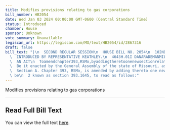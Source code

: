 ```yaml
---
title: Modifies provisions relating to gas corporations
bill_number: HB2054
date: Wed Jan 03 2024 00:00:00 GMT-0600 (Central Standard Time)
status: Introduced
chamber: House
sponsor: Unknown
vote_summary: Unavailable
legiscan_url: https://legiscan.com/MO/text/HB2054/id/2867316
draft: false
bill_text: "|\n  SECOND REGULAR SESSION\n  HOUSE BILL NO. 2054\n  102ND GENERAL ASSEMBLY\n\
  \  INTRODUCED BY REPRESENTATIVE KEATHLEY.\n  4643H.01I DANARADEMANMILLER,ChiefClerk\n\
  \  AN ACT\n  Toamendchapter393,RSMo,byaddingtheretoonenewsectionrelatingtogascorporations.\n\
  \  Be it enacted by the General Assembly of the state of Missouri, as follows:\n\
  \  Section A. Chapter 393, RSMo, is amended by adding thereto one new section, to\
  \ be\n  2 known as section 393.1645, to read as follows:"
---
```

Modifies provisions relating to gas corporations

---

## Read Full Bill Text

You can view the full text [here](https://legiscan.com/MO/text/HB2054/id/2867316).

